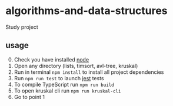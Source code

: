 # algorithms-and-data-structures
Study project

## usage

0. Check you have installed [node](https://nodejs.org/en/)
1. Open any directory (lists, timsort, avl-tree, kruskal)
2. Run in terminal `npm install` to install all project dependencies
3. Run `npm run test` to launch [jest](https://jestjs.io/) tests
4. To compile TypeScript run `npm run build`
5. To open kruskal cli run `npm run kruskal-cli`
6. Go to point 1
